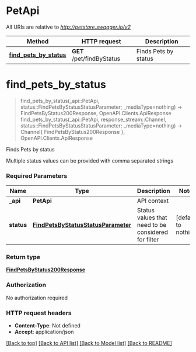 # PetApi

All URIs are relative to *http://petstore.swagger.io/v2*

Method | HTTP request | Description
------------- | ------------- | -------------
[**find_pets_by_status**](PetApi.md#find_pets_by_status) | **GET** /pet/findByStatus | Finds Pets by status


# **find_pets_by_status**
> find_pets_by_status(_api::PetApi, status::FindPetsByStatusStatusParameter; _mediaType=nothing) -> FindPetsByStatus200Response, OpenAPI.Clients.ApiResponse <br/>
> find_pets_by_status(_api::PetApi, response_stream::Channel, status::FindPetsByStatusStatusParameter; _mediaType=nothing) -> Channel{ FindPetsByStatus200Response }, OpenAPI.Clients.ApiResponse

Finds Pets by status

Multiple status values can be provided with comma separated strings

### Required Parameters

Name | Type | Description  | Notes
------------- | ------------- | ------------- | -------------
 **_api** | **PetApi** | API context | 
**status** | [**FindPetsByStatusStatusParameter**](.md)| Status values that need to be considered for filter | [default to nothing]

### Return type

[**FindPetsByStatus200Response**](FindPetsByStatus200Response.md)

### Authorization

No authorization required

### HTTP request headers

 - **Content-Type**: Not defined
 - **Accept**: application/json

[[Back to top]](#) [[Back to API list]](../README.md#api-endpoints) [[Back to Model list]](../README.md#models) [[Back to README]](../README.md)

